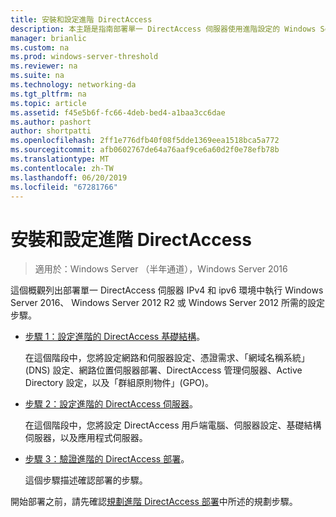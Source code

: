 ```yaml
---
title: 安裝和設定進階 DirectAccess
description: 本主題是指南部署單一 DirectAccess 伺服器使用進階設定的 Windows Server 2016 的一部分
manager: brianlic
ms.custom: na
ms.prod: windows-server-threshold
ms.reviewer: na
ms.suite: na
ms.technology: networking-da
ms.tgt_pltfrm: na
ms.topic: article
ms.assetid: f45e5b6f-fc66-4deb-bed4-a1baa3cc6dae
ms.author: pashort
author: shortpatti
ms.openlocfilehash: 2ff1e776dfb40f08f5dde1369eea1518bca5a772
ms.sourcegitcommit: afb0602767de64a76aaf9ce6a60d2f0e78efb78b
ms.translationtype: MT
ms.contentlocale: zh-TW
ms.lasthandoff: 06/20/2019
ms.locfileid: "67281766"
---
```

# <a name="install-and-configure-advanced-directaccess"></a>安裝和設定進階 DirectAccess

>適用於：Windows Server （半年通道），Windows Server 2016

這個概觀列出部署單一 DirectAccess 伺服器 IPv4 和 ipv6 環境中執行 Windows Server 2016、 Windows Server 2012 R2 或 Windows Server 2012 所需的設定步驟。  
  
-   [步驟 1：設定進階的 DirectAccess 基礎結構](da-adv-configure-s1-infrastructure.md)。  
  
    在這個階段中，您將設定網路和伺服器設定、憑證需求、「網域名稱系統」(DNS) 設定、網路位置伺服器部署、DirectAccess 管理伺服器、Active Directory 設定，以及「群組原則物件」(GPO)。  
  
-   [步驟 2：設定進階的 DirectAccess 伺服器](da-adv-configure-s2-servers.md)。  
  
    在這個階段中，您將設定 DirectAccess 用戶端電腦、伺服器設定、基礎結構伺服器，以及應用程式伺服器。  
  
-   [步驟 3：驗證進階的 DirectAccess 部署](da-adv-configure-s3-verify.md)。  
  
    這個步驟描述確認部署的步驟。  
  
開始部署之前，請先確認[規劃進階 DirectAccess 部署](Plan-an-Advanced-DirectAccess-Deployment.md)中所述的規劃步驟。  
  


